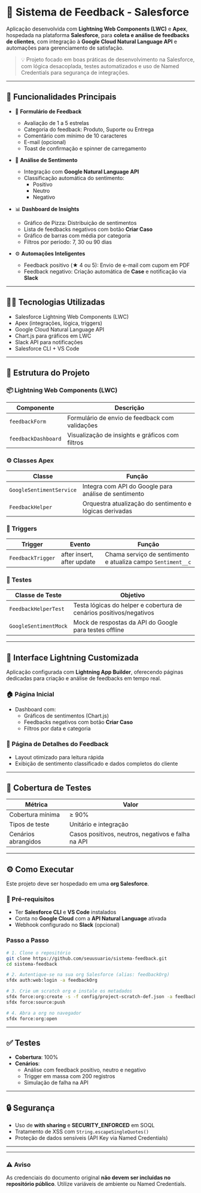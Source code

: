 # 📝 Sistema de Feedback - Salesforce

Aplicação desenvolvida com **Lightning Web Components (LWC)** e **Apex**, hospedada na plataforma **Salesforce**, para **coleta e análise de feedbacks de clientes**, com integração à **Google Cloud Natural Language API** e automações para gerenciamento de satisfação.

> 💡 Projeto focado em boas práticas de desenvolvimento na Salesforce, com lógica desacoplada, testes automatizados e uso de Named Credentials para segurança de integrações.

---

## 🚀 Funcionalidades Principais

- 🌟 **Formulário de Feedback**
  - Avaliação de 1 a 5 estrelas
  - Categoria do feedback: Produto, Suporte ou Entrega
  - Comentário com mínimo de 10 caracteres
  - E-mail (opcional)
  - Toast de confirmação e spinner de carregamento

- 🧠 **Análise de Sentimento**
  - Integração com **Google Natural Language API**
  - Classificação automática do sentimento:
    - Positivo
    - Neutro
    - Negativo

- 📊 **Dashboard de Insights**
  - Gráfico de Pizza: Distribuição de sentimentos
  - Lista de feedbacks negativos com botão **Criar Caso**
  - Gráfico de barras com média por categoria
  - Filtros por período: 7, 30 ou 90 dias

- ⚙️ **Automações Inteligentes**
  - Feedback positivo (★ 4 ou 5): Envio de e-mail com cupom em PDF
  - Feedback negativo: Criação automática de **Case** e notificação via **Slack**

---

## 🧑‍💻 Tecnologias Utilizadas

- Salesforce Lightning Web Components (LWC)
- Apex (integrações, lógica, triggers)
- Google Cloud Natural Language API
- Chart.js para gráficos em LWC
- Slack API para notificações
- Salesforce CLI + VS Code

---

## 📁 Estrutura do Projeto

### 📦 Lightning Web Components (LWC)

| Componente            | Descrição                                                       |
|------------------------|-----------------------------------------------------------------|
| `feedbackForm`         | Formulário de envio de feedback com validações                 |
| `feedbackDashboard`    | Visualização de insights e gráficos com filtros                |

### ⚙️ Classes Apex

| Classe                  | Função                                                                     |
|--------------------------|----------------------------------------------------------------------------|
| `GoogleSentimentService`| Integra com API do Google para análise de sentimento                       |
| `FeedbackHelper`        | Orquestra atualização do sentimento e lógicas derivadas                    |

### 🔁 Triggers

| Trigger           | Evento                        | Função                                                           |
|-------------------|-------------------------------|------------------------------------------------------------------|
| `FeedbackTrigger` | after insert, after update    | Chama serviço de sentimento e atualiza campo `Sentiment__c`      |

### 🧪 Testes

| Classe de Teste         | Objetivo                                                             |
|--------------------------|----------------------------------------------------------------------|
| `FeedbackHelperTest`     | Testa lógicas do helper e cobertura de cenários positivos/negativos |
| `GoogleSentimentMock`    | Mock de respostas da API do Google para testes offline              |

---

## 📱 Interface Lightning Customizada

Aplicação configurada com **Lightning App Builder**, oferecendo páginas dedicadas para criação e análise de feedbacks em tempo real.

### 🏠 Página Inicial

- Dashboard com:
  - Gráficos de sentimentos (Chart.js)
  - Feedbacks negativos com botão **Criar Caso**
  - Filtros por data e categoria

### 📄 Página de Detalhes do Feedback

- Layout otimizado para leitura rápida
- Exibição de sentimento classificado e dados completos do cliente

---

## 🧪 Cobertura de Testes

| Métrica              | Valor          |
|----------------------|----------------|
| Cobertura mínima     | ≥ 90%          |
| Tipos de teste       | Unitário e integração |
| Cenários abrangidos  | Casos positivos, neutros, negativos e falha na API |

---

## ⚙️ Como Executar

Este projeto deve ser hospedado em uma **org Salesforce**.

### 🚧 Pré-requisitos

- Ter **Salesforce CLI** e **VS Code** instalados
- Conta no **Google Cloud** com a **API Natural Language** ativada
- Webhook configurado no **Slack** (opcional)

### Passo a Passo

```bash
# 1. Clone o repositório
git clone https://github.com/seuusuario/sistema-feedback.git
cd sistema-feedback

# 2. Autentique-se na sua org Salesforce (alias: feedbackOrg)
sfdx auth:web:login -a feedbackOrg

# 3. Crie um scratch org e instale os metadados
sfdx force:org:create -s -f config/project-scratch-def.json -a feedbackOrg
sfdx force:source:push

# 4. Abra a org no navegador
sfdx force:org:open
```

---

## ✅ Testes

- **Cobertura**: 100%
- **Cenários**:
  - Análise com feedback positivo, neutro e negativo
  - Trigger em massa com 200 registros
  - Simulação de falha na API

---

## 🔒 Segurança

- Uso de **with sharing** e **SECURITY_ENFORCED** em SOQL
- Tratamento de XSS com `String.escapeSingleQuotes()`
- Proteção de dados sensíveis (API Key via Named Credentials)

---



---

### ⚠️ **Aviso**
As credenciais do documento original **não devem ser incluídas no repositório público**. Utilize variáveis de ambiente ou Named Credentials.
